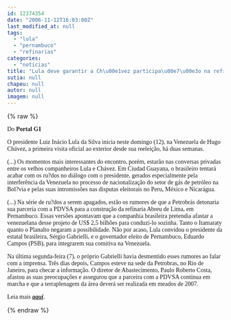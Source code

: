 ```yaml
---
id: 12374354
date: "2006-11-12T16:03:00Z"
last_modified_at: null
tags:
  - "lula"
  - "pernambuco"
  - "refinarias"
categories:
  - "noticias"
title: "Lula deve garantir a Ch\u00e1vez participa\u00e7\u00e3o na refinaria de Pernambuco"
sutia: null
chapeu: null
autor: null
imagem: null
---
```

{% raw %}
<p><P><FONT face=Verdana>Do <STRONG>Portal G1</STRONG></FONT></P></p>
<p><P><FONT face=Verdana>O presidente Luiz Inácio Lula da Silva inicia neste domingo (12), na Venezuela de Hugo Chávez, a primeira visita oficial ao exterior desde sua reeleição, há duas semanas.</FONT></P></p>
<p><P><FONT face=Verdana>(...) Os momentos mais interessantes do encontro, porém, estarão nas conversas privadas entre os velhos companheiros Lula e Chávez. Em Ciudad Guayana, o brasileiro tentará acabar com os ru?dos no diálogo com o presidente, gerados especialmente pela interferência da Venezuela no processo de nacionalização do setor de gás de petróleo na Bol?via e pelas suas intromissões nas disputas eleitorais no Peru, México e Nicarágua.</FONT></P></p>
<p><P><FONT face=Verdana>(...) Na série de ru?dos a serem apagados, estão os rumores de que a Petrobrás detonaria sua parceria com a PDVSA para a construção da refinaria Abreu de Lima, em Pernambuco. Essas versões apontavam que a companhia brasileira pretendia afastar a venezuelana desse projeto de US$ 2,5 bilhões para conduzi-lo sozinha. Tanto o Itamaraty quanto o Planalto negaram a possibilidade. Não por acaso, Lula convidou o presidente da estatal brasileira, Sérgio Gabrielli, e o governador eleito de Pernambuco, Eduardo Campos (PSB), para integrarem sua comitiva na Venezuela.</FONT></P></p>
<p><P><FONT face=Verdana>Na última segunda-feira (7), o próprio Gabrielli havia desmentido esses rumores ao falar com a imprensa. Três dias depois, Campos esteve na sede da Petrobras, no Rio de Janeiro, para checar a informação. O diretor de Abastecimento, Paulo Roberto Costa, afastou as suas preocupações e assegurou que a parceira com a PDVSA continua em marcha e que a terraplenagem da área deverá ser realizada em meados de 2007.</FONT></P></p>
<p><P><FONT face=Verdana>Leia mais <STRONG><EM><A href=\"https://g1.globo.com/Noticias/Politica/0,,AA1347384-5601,00.html\" target=_blank>aqui</A></EM></STRONG>.</FONT></P> </p>
{% endraw %}